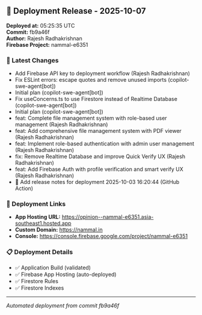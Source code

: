 ## 🚀 Deployment Release - 2025-10-07

**Deployed at:** 05:25:35 UTC  
**Commit:** fb9a46f  
**Author:** Rajesh Radhakrishnan  
**Firebase Project:** nammal-e6351

### 📝 Latest Changes
- Add Firebase API key to deployment workflow (Rajesh Radhakrishnan)
- Fix ESLint errors: escape quotes and remove unused imports (copilot-swe-agent[bot])
- Initial plan (copilot-swe-agent[bot])
- Fix useConcerns.ts to use Firestore instead of Realtime Database (copilot-swe-agent[bot])
- Initial plan (copilot-swe-agent[bot])
- feat: Complete file management system with role-based user management (Rajesh Radhakrishnan)
- feat: Add comprehensive file management system with PDF viewer (Rajesh Radhakrishnan)
- feat: Implement role-based authentication with admin user management (Rajesh Radhakrishnan)
- fix: Remove Realtime Database and improve Quick Verify UX (Rajesh Radhakrishnan)
- feat: Add Firebase Auth with profile verification and smart verify UX (Rajesh Radhakrishnan)
- 📝 Add release notes for deployment 2025-10-03 16:20:44 (GitHub Action)

### 🔗 Deployment Links
- **App Hosting URL:** https://opinion--nammal-e6351.asia-southeast1.hosted.app
- **Custom Domain:** https://nammal.in
- **Console:** https://console.firebase.google.com/project/nammal-e6351

### 📋 Deployment Details
- ✅ Application Build (validated)
- ✅ Firebase App Hosting (auto-deployed)
- ✅ Firestore Rules
- ✅ Firestore Indexes

---
*Automated deployment from commit fb9a46f*
